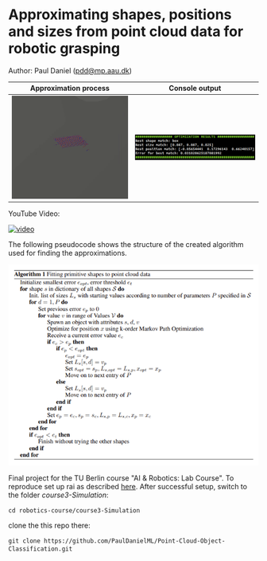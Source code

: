# Approximating shapes, positions and sizes from point cloud data for robotic grasping

Author: Paul Daniel (pdd@mp.aau.dk)

Approximation process	           |  Console output
:---------------------------------:|:-------------------------:
![](/media/gif_1.gif "Shape approximation")  |  ![](/media/img_1.png "Output")

YouTube Video:

[![video](https://img.youtube.com/vi/LC4D6ko-C4c/0.jpg)](https://www.youtube.com/watch?v=LC4D6ko-C4c)  


The following pseudocode shows the structure of the created algorithm used for finding the approximations. 

![](/media/algo.png "Algorithm")


Final project for the TU Berlin course "AI & Robotics: Lab Course". 
To reproduce set up rai as described [here](https://github.com/MarcToussaint/robotics-course#setup-for-robotics-practical-in-simulation). 
After successful setup, switch to the folder *course3-Simulation*:

    cd robotics-course/course3-Simulation

clone the this repo there: 

    git clone https://github.com/PaulDanielML/Point-Cloud-Object-Classification.git